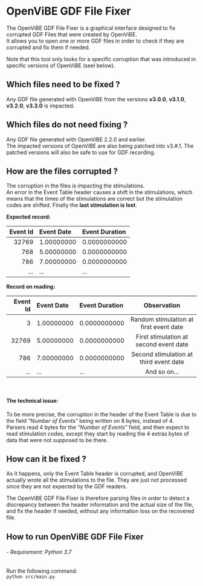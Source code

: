 # OpenViBE GDF File Fixer

The OpenViBE GDF File Fixer is a graphical interface designed to fix corrupted
GDF Files that were created by OpenViBE.  
It allows you to open one or more GDF files in order to check if they are corrupted
and fix them if needed.

Note that this tool only looks for a specific corruption that was introduced in specific versions of OpenViBE (seel below).

## Which files need to be fixed ?

Any GDF file generated with OpenViBE from the versions **v3.0.0**, **v3.1.0**, **v3.2.0**, **v3.3.0** is impacted.

## Which files do not need fixing ?

Any GDF file generated with OpenViBE 2.2.0 and earlier.  
The impacted versions of OpenViBE are also being patched into v3.#.1. The patched versions will also be safe to use for GDF recording. 

## How are the files corrupted ?

The corruption in the files is impacting the stimulations.  
An error in the Event Table header causes a shift in the stimulations, which 
means that the times of the stimulations are correct but the stimulation codes
are shifted. Finally the **last stimulation is lost**.

**Expected record:**

| Event Id | Event Date | Event Duration |
|---------:|:-----------|:---------------|
|    32769 | 1.00000000 |  0.0000000000  |
|      768 | 5.00000000 |  0.0000000000  |
|      786 | 7.00000000 |  0.0000000000  |
| ...      | ...        |  ...           |


**Record on reading:**  

| Event Id | Event Date | Event Duration | Observation                             |
|---------:|:-----------|:---------------|:---------------------------------------:|
|        3 | 1.00000000 |  0.0000000000  | Random stimulation at first event date  |
|    32769 | 5.00000000 |  0.0000000000  | First stimulation at second event date  |           |
|      786 | 7.00000000 |  0.0000000000  | Second stimulation at third event date  |           |
| ...      | ...        |  ...           | And so on...                            |

<br/>

#### The technical issue:
To be more precise, the corruption in the header of the Event Table is 
due to the field _"Number of Events"_ being written on 8 bytes, instead of 4.  
Parsers read 4 bytes for the _"Number of Events"_ field, and then expect to read stimulation codes, except
they start by reading the 4 extras bytes of data that were not supposed to be there.

## How can it be fixed ?

As it happens, only the Event Table header is corrupted, and OpenViBE actually
wrote all the stimulations to the file. They are just not processed since they
are not expected by the GDF readers.

The OpenViBE GDF File Fixer is therefore parsing files in order to detect a 
discrepancy between the header information and the actual size of the file,
and fix the header if needed, without any information loss on the recovered file.

## How to run OpenViBE GDF File Fixer

###### _- Requirement:_ Python 3.7

Run the following command:  
`python src/main.py`
